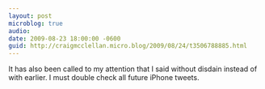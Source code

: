 ```yaml
---
layout: post
microblog: true
audio: 
date: 2009-08-23 18:00:00 -0600
guid: http://craigmcclellan.micro.blog/2009/08/24/t3506788885.html
---
```

It has also been called to my attention that I said without disdain instead of with earlier.  I must double check all future iPhone tweets.
